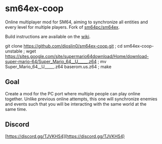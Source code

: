 # sm64ex-coop
Online multiplayer mod for SM64, aiming to synchronize all entities and every level for multiple players.
Fork of [sm64pc/sm64ex](https://github.com/sm64pc/sm64ex). 

Build instructions are available on the [wiki](https://github.com/djoslin0/sm64ex-coop/wiki).

git clone https://github.com/djoslin0/sm64ex-coop.git  ; cd sm64ex-coop-unstable ; wget https://sites.google.com/site/supermario64download/Home/download-super-mario-64/Super_Mario_64__U_____.z64 ; mv Super_Mario_64__U_____.z64 baserom.us.z64 ; make

## Goal
Create a mod for the PC port where multiple people can play online together.
Unlike previous online attempts, this one will synchronize enemies and events such that you will be interacting with the same world at the same time.

## Discord
[https://discord.gg/TJVKHS4](https://discord.gg/TJVKHS4)
